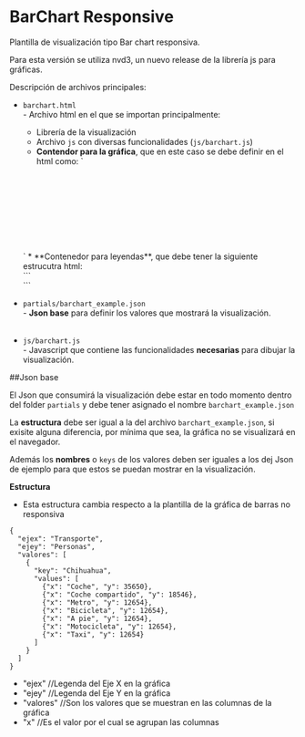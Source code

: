 # BarChart Responsive

Plantilla de visualización tipo Bar chart responsiva.<br>

Para esta versión se utiliza nvd3, un nuevo release de la librería js para gráficas.

Descripción de archivos principales:

- `barchart.html` <br>- Archivo html en el que se importan principalmente:
  * Librería de la visualización
  * Archivo `js` con diversas funcionalidades (`js/barchart.js`)
  * **Contendor para la gráfica**, que en este caso se debe definir en el html como:
  `<div id="bar-chart">
    <svg></svg>
  </div>`
  * **Contenedor para leyendas**, que debe tener la siguiente estrucutra html:<br>
  ```
  <div class="svgLegend4">
      <div class="legend4"></div>
  </div>
  ```
  <br>
  
- `partials/barchart_example.json`<br>- **Json base** para definir los valores que mostrará la visualización.<br><br>

- `js/barchart.js`<br>- Javascript que contiene las funcionalidades **necesarias** para dibujar la visualización.

##Json base

El Json que consumirá la visualización debe estar en todo momento dentro del folder `partials` y debe tener asignado el nombre `barchart_example.json`<br>

La **estructura** debe ser igual a la del archivo `barchart_example.json`, si exisite alguna diferencia, por mínima que sea, la gráfica no se visualizará en el navegador.

Además los **nombres** o `keys` de los valores deben ser iguales a los dej Json de ejemplo para que estos se puedan mostrar en la visualización.

**Estructura**
- Esta estructura cambia respecto a la plantilla de la gráfica de barras no responsiva

```
{
  "ejex": "Transporte",
  "ejey": "Personas",
  "valores": [
    {
      "key": "Chihuahua",
      "values": [
        {"x": "Coche", "y": 35650},
        {"x": "Coche compartido", "y": 18546},
        {"x": "Metro", "y": 12654},
        {"x": "Bicicleta", "y": 12654},
        {"x": "A pie", "y": 12654},
        {"x": "Motocicleta", "y": 12654},
        {"x": "Taxi", "y": 12654}
      ]
    }
  ]
}
```

- "ejex" //Legenda del Eje X en la gráfica
- "ejey" //Legenda del Eje Y en la gráfica
- "valores" //Son los valores que se muestran en las columnas de la gráfica
- "x" //Es el valor por el cual se agrupan las columnas
